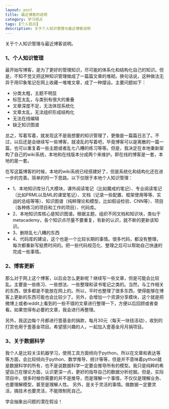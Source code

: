 ```yaml
---
layout: post
title: 最近博客的说明
category: 学习观点
tags: [个人观点]
description: 关于个人知识管理与最近博客说明
---
```


关于个人知识管理与最近博客说明。

<!-- more -->

### 1、个人知识管理
最开始写博客，是为了更好的管理知识，尽可能的体系化和结构化自己的知识。但是，不知不觉又把这种知识管理做成了一篇篇文章的堆砌。换句话说，这种做法无异于用印象笔记在网上收藏一堆堆文章，成了一种摆设。主要问题如下：

- 分类太粗，主题不明显
- 标签太乱，与类别有很大的重叠
- 文章深度不足，无法体现系统化
- 文章太乱，无法组织形成结构化
- 无法在线编辑
- 缺乏知识图谱

总之，写着写着，就发现这不是我想要的知识管理了，更像是一篇篇日志了。不过，以后还是会继续写一些博客，就凌乱的写着吧，毕竟博客可以是离散的一篇一篇，也可以重复着一些主题或者乱七八糟的练习等等。但是，我决定在本地重新架构了自己的wiki系统，本地和在线版本分成两个来维护。即在线的博客是一套，本地的是一套。

在写这篇博客的时候，本地的wiki系统已经搭建好了，但是系统化和结构化还在进一步的完善。简单的捋一下思路。以下仅限于本地个人知识管理：

- 1、本地知识库分几大模块，课外阅读笔记（比如魔戒的笔记）、专业阅读笔记（比如PRML以及ML的课堂笔记）、文档（记录一些配置、框架使用等等、实战的总结等等）、知识图谱（纯粹理论和模型，比如假设检验、CNN等）、项目（各种练习的项目和工作的项目）、代码库。
- 2、本地知识库核心是知识图谱。根据主题，组织不同文档和知识块，类似于metacademy，各个知识点尽量不要重复，有新的认识，就不断的更新该知识。
- 3、删除乱七八糟的东西
- 4、代码库的建设，这个也是一个比较长期的事情。很多代码，都没有整理，每次都重新写挺费时间的。把一些代码规范化、整理之后可以帮助自己快速的完成一些事情。


### 2、博客更新
那么对于网上这个博客，以后会怎么更新呢？继续写一些文章，但是可能会比较乱。主要是一些练习、一些想法、一些整理和读书笔记之类的。当然，与工作相关的东西，很多都是不能放在网上的。所以，平时也整理了很多东西，使得能够在博客上更新的东西可能也会比较少了。另外，会增加一个资源分享模块，这个就是把微博上或者reddit上看到的一些不错的文章进行整理一下，方便以后回顾或者查看。如果觉得有必要的文章，我会进行再整理。

另外，我这边每个月都进行壹基金的捐款，每月30元（每天一块钱活动），收到的打赏也用于壹基金项目。希望感兴趣的人，一起加入壹基金月月捐项目。


### 3、关于数据科学
我个人是比较关注机器学习，使用工具方面倾向于python。所以在文章和表达等等方面，会比较倾向于python、数学推导、统计等等，但是并不意味着python就是数据科学的所有，也不是说数据科学一定要会推导所有的模型。我只是纯粹的希望自己在理论方面，认识更深一点，更好的指导自己的数据分析挖掘。但是，实际项目中，很多时候你需要的并不是推导，而是理解一个事情，不仅仅是理解业务、也要理解模型，甚至是理解人性。
另外，是关于灵活的事情。做数据一定要灵活，搞技术也要灵活，不能限制死自己。

学会抽象出问题的潜在假设！
